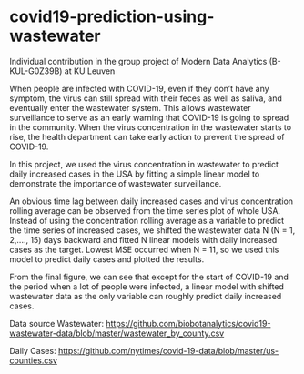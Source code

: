 # covid19-prediction-using-wastewater
Individual contribution in the group project of Modern Data Analytics (B-KUL-G0Z39B) at KU Leuven

When people are infected with COVID-19, even if they don’t have any symptom, the virus can still spread with their feces as well as saliva, and eventually enter the wastewater system. This allows wastewater surveillance to serve as an early warning that COVID-19 is going to spread in the community. When the virus concentration in the wastewater starts to rise, the health department can take early action to prevent the spread of COVID-19. 

In this project, we used the virus concentration in wastewater to predict daily increased cases in the USA by fitting a simple linear model to demonstrate the importance of wastewater surveillance.

An obvious time lag between daily increased cases and virus concentration rolling average can be observed from the time series plot of whole USA. Instead of using the concentration rolling average as a variable to predict the time series of increased cases, we shifted the wastewater data N (N = 1, 2,...., 15) days backward and fitted N linear models with daily increased cases as the target. Lowest MSE occurred when N = 11, so we used this model to predict daily cases and plotted the results. 

From the final figure, we can see that except for the start of COVID-19 and the period when a lot of people were infected, a linear model with shifted wastewater data as the only variable can roughly predict daily increased cases.

Data source
Wastewater: https://github.com/biobotanalytics/covid19-wastewater-data/blob/master/wastewater_by_county.csv

Daily Cases: https://github.com/nytimes/covid-19-data/blob/master/us-counties.csv
